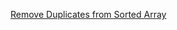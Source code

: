 [Remove Duplicates from Sorted Array](https://leetcode-cn.com/problems/remove-duplicates-from-sorted-array/description/)
